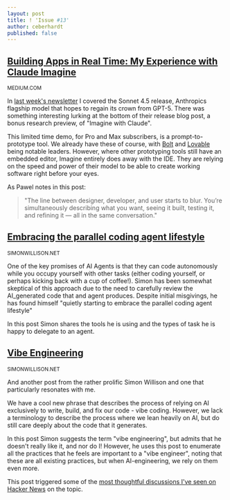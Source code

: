 ```yaml
---
layout: post
title: ! 'Issue #13'
author: ceberhardt
published: false
---
```


## [Building Apps in Real Time: My Experience with Claude Imagine](https://medium.com/@meshuggah22/building-apps-in-real-time-my-experience-with-claude-imagine-f4296cb2c812)

<small>MEDIUM.COM</small>

In [last week's newsletter](https://augmentedcoding.dev/issue-12/) I covered the Sonnet 4.5 release, Anthropics flagship model that hopes to regain its crown from GPT-5. There was something interesting lurking at the bottom of their release blog post, a bonus research preview, of "Imagine with Claude". 

This limited time demo, for Pro and Max subscribers, is a prompt-to-prototype tool. We already have these of course, with [Bolt](https://bolt.new/) and [Lovable](https://lovable.dev/) being notable leaders. However, where other prototyping tools still have an embedded editor, Imagine entirely does away with the IDE. They are relying on the speed and power of their model to be able to create working software right before your eyes.

As Pawel notes in this post:

> "The line between designer, developer, and user starts to blur. You’re simultaneously describing what you want, seeing it built, testing it, and refining it — all in the same conversation."

## [Embracing the parallel coding agent lifestyle](https://simonwillison.net/2025/Oct/5/parallel-coding-agents/)

<small>SIMONWILLISON.NET</small>

One of the key promises of AI Agents is that they can code autonomously while you occupy yourself with other tasks (either coding yourself, or perhaps kicking back with a cup of coffee!). Simon has been somewhat skeptical of this approach due to the need to carefully review the AI_generated code that and agent produces. Despite initial misgivings, he has found himself "quietly starting to embrace the parallel coding agent lifestyle"

In this post Simon shares the tools he is using and the types of task he is happy to delegate to an agent. 

## [Vibe Engineering](https://simonwillison.net/2025/Oct/7/vibe-engineering/)

<small>SIMONWILLISON.NET</small>

And another post from the rather prolific Simon Willison and one that particularly resonates with me. 

We have a cool new phrase that describes the process of relying on AI exclusively to write, build, and fix our code - vibe coding. However, we lack a terminology to describe the process where we lean heavily on AI, but do still care deeply about the code that it generates.

In this post Simon suggests the term "vibe engineering", but admits that he doesn't really like it, and nor do I! However, he uses this post to enumerate all the practices that he feels are important to a "vibe engineer", noting that these are all existing practices, but when AI-engineering, we rely on them even more.

This post triggered some of the [most thoughtful discussions I've seen on Hacker News](https://news.ycombinator.com/item?id=45503867) on the topic.